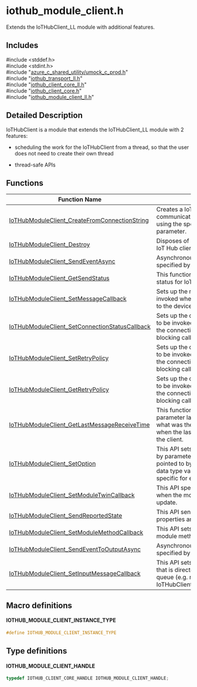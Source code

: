 # iothub_module_client.h 

Extends the IoTHubClient_LL module with additional features.

## Includes

\#include <stddef.h>  
\#include <stdint.h>  
\#include "[azure_c_shared_utility/umock_c_prod.h](umock-c-prod-h.md)"  
\#include "[iothub_transport_ll.h](iothub-transport-ll-h.md)"  
\#include "[iothub_client_core_ll.h](iothub-client-core-ll-h.md)"  
\#include "[iothub_client_core.h](iothub-client-core-h.md)"  
\#include "[iothub_module_client_ll.h](iothub-module-client-ll-h.md)"  

## Detailed Description

IoTHubClient is a module that extends the IoTHubClient_LL module with 2 features:

* scheduling the work for the IoTHubClient from a thread, so that the user does not need to create their own thread

* thread-safe APIs

## Functions

Function Name                  | Description                                
--------------------------------|---------------------------------------------
[IoTHubModuleClient_CreateFromConnectionString](./iothub-module-client-h/iothubmoduleclient-createfromconnectionstring.md)            | Creates a IoT Hub client for communication with an existing IoT Hub using the specified connection string parameter.
[IoTHubModuleClient_Destroy](./iothub-module-client-h/iothubmoduleclient-destroy.md)            | Disposes of resources allocated by the IoT Hub client. This is a blocking call.
[IoTHubModuleClient_SendEventAsync](./iothub-module-client-h/iothubmoduleclient-sendeventasync.md)            | Asynchronous call to send the message specified by eventMessageHandle.
[IoTHubModuleClient_GetSendStatus](./iothub-module-client-h/iothubmoduleclient-getsendstatus.md)            | This function returns the current sending status for IoTHubClient.
[IoTHubModuleClient_SetMessageCallback](./iothub-module-client-h/iothubmoduleclient-setmessagecallback.md)            | Sets up the message callback to be invoked when IoT Hub issues a message to the device. This is a blocking call.
[IoTHubModuleClient_SetConnectionStatusCallback](./iothub-module-client-h/iothubmoduleclient-setconnectionstatuscallback.md)            | Sets up the connection status callback to be invoked representing the status of the connection to IOT Hub. This is a blocking call.
[IoTHubModuleClient_SetRetryPolicy](./iothub-module-client-h/iothubmoduleclient-setretrypolicy.md)            | Sets up the connection status callback to be invoked representing the status of the connection to IOT Hub. This is a blocking call.
[IoTHubModuleClient_GetRetryPolicy](./iothub-module-client-h/iothubmoduleclient-getretrypolicy.md)            | Sets up the connection status callback to be invoked representing the status of the connection to IOT Hub. This is a blocking call.
[IoTHubModuleClient_GetLastMessageReceiveTime](./iothub-module-client-h/iothubmoduleclient-getlastmessagereceivetime.md)            | This function returns in the out parameter lastMessageReceiveTime what was the value of the time function when the last message was received at the client.
[IoTHubModuleClient_SetOption](./iothub-module-client-h/iothubmoduleclient-setoption.md)            | This API sets a runtime option identified by parameter optionName to a value pointed to by value. optionName and the data type value is pointing to are specific for every option.
[IoTHubModuleClient_SetModuleTwinCallback](./iothub-module-client-h/iothubmoduleclient-setmoduletwincallback.md)            | This API specifies a call back to be used when the module receives a state update.
[IoTHubModuleClient_SendReportedState](./iothub-module-client-h/iothubmoduleclient-sendreportedstate.md)            | This API sends a report of the module's properties and their current values.
[IoTHubModuleClient_SetModuleMethodCallback](./iothub-module-client-h/iothubmoduleclient-setmodulemethodcallback.md)            | This API sets callback for async cloud to module method call.
[IoTHubModuleClient_SendEventToOutputAsync](./iothub-module-client-h/iothubmoduleclient-sendeventtooutputasync.md)            | Asynchronous call to send the message specified by eventMessageHandle.
[IoTHubModuleClient_SetInputMessageCallback](./iothub-module-client-h/iothubmoduleclient-setinputmessagecallback.md)            | This API sets callback for method call that is directed to specified 'inputName' queue (e.g. messages from IoTHubClient_SendEventToOutputAsync)

## Macro definitions

#### IOTHUB_MODULE_CLIENT_INSTANCE_TYPE

```C
#define IOTHUB_MODULE_CLIENT_INSTANCE_TYPE
```

## Type definitions

#### IOTHUB_MODULE_CLIENT_HANDLE

```C
typedef IOTHUB_CLIENT_CORE_HANDLE IOTHUB_MODULE_CLIENT_HANDLE;
```


